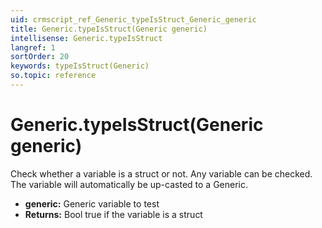 ```yaml
---
uid: crmscript_ref_Generic_typeIsStruct_Generic_generic
title: Generic.typeIsStruct(Generic generic)
intellisense: Generic.typeIsStruct
langref: 1
sortOrder: 20
keywords: typeIsStruct(Generic)
so.topic: reference
---
```


# Generic.typeIsStruct(Generic generic)

Check whether a variable is a struct or not. Any variable can be checked. The variable will automatically be up-casted to a Generic.

* **generic:** Generic variable to test
* **Returns:** Bool true if the variable is a struct
